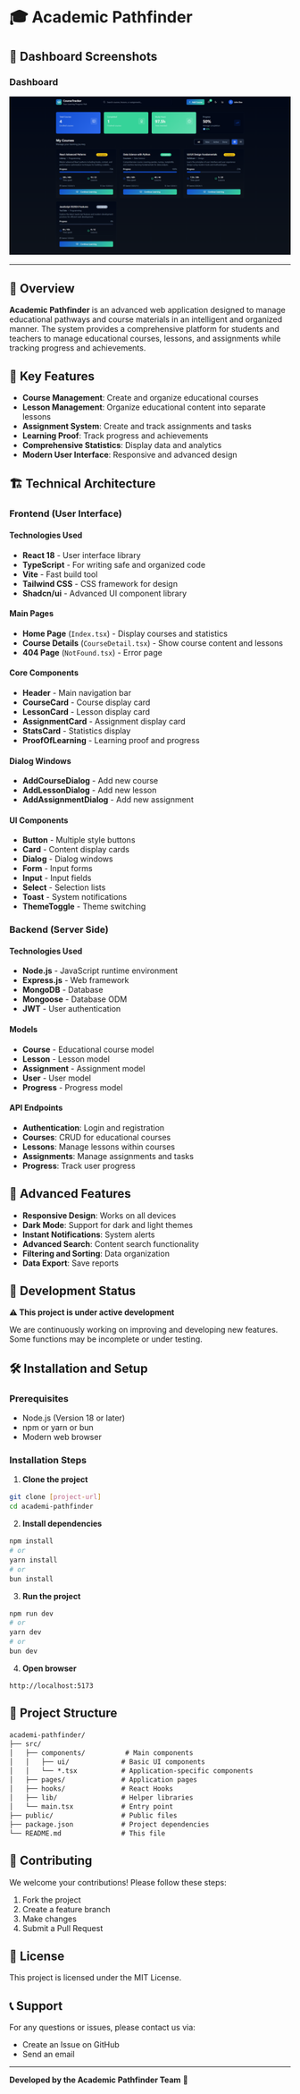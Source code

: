 # 🎓 Academic Pathfinder

## 📸 Dashboard Screenshots

### Dashboard
![Home Dashboard](./doc/images/dashboard.png)


---

## 📖 Overview

**Academic Pathfinder** is an advanced web application designed to manage educational pathways and course materials in an intelligent and organized manner. The system provides a comprehensive platform for students and teachers to manage educational courses, lessons, and assignments while tracking progress and achievements.

## 🚀 Key Features

- **Course Management**: Create and organize educational courses
- **Lesson Management**: Organize educational content into separate lessons
- **Assignment System**: Create and track assignments and tasks
- **Learning Proof**: Track progress and achievements
- **Comprehensive Statistics**: Display data and analytics
- **Modern User Interface**: Responsive and advanced design

## 🏗️ Technical Architecture

### Frontend (User Interface)

#### Technologies Used
- **React 18** - User interface library
- **TypeScript** - For writing safe and organized code
- **Vite** - Fast build tool
- **Tailwind CSS** - CSS framework for design
- **Shadcn/ui** - Advanced UI component library

#### Main Pages
- **Home Page** (`Index.tsx`) - Display courses and statistics
- **Course Details** (`CourseDetail.tsx`) - Show course content and lessons
- **404 Page** (`NotFound.tsx`) - Error page

#### Core Components
- **Header** - Main navigation bar
- **CourseCard** - Course display card
- **LessonCard** - Lesson display card
- **AssignmentCard** - Assignment display card
- **StatsCard** - Statistics display
- **ProofOfLearning** - Learning proof and progress

#### Dialog Windows
- **AddCourseDialog** - Add new course
- **AddLessonDialog** - Add new lesson
- **AddAssignmentDialog** - Add new assignment

#### UI Components
- **Button** - Multiple style buttons
- **Card** - Content display cards
- **Dialog** - Dialog windows
- **Form** - Input forms
- **Input** - Input fields
- **Select** - Selection lists
- **Toast** - System notifications
- **ThemeToggle** - Theme switching

### Backend (Server Side)

#### Technologies Used
- **Node.js** - JavaScript runtime environment
- **Express.js** - Web framework
- **MongoDB** - Database
- **Mongoose** - Database ODM
- **JWT** - User authentication

#### Models
- **Course** - Educational course model
- **Lesson** - Lesson model
- **Assignment** - Assignment model
- **User** - User model
- **Progress** - Progress model

#### API Endpoints
- **Authentication**: Login and registration
- **Courses**: CRUD for educational courses
- **Lessons**: Manage lessons within courses
- **Assignments**: Manage assignments and tasks
- **Progress**: Track user progress

## 📱 Advanced Features

- **Responsive Design**: Works on all devices
- **Dark Mode**: Support for dark and light themes
- **Instant Notifications**: System alerts
- **Advanced Search**: Content search functionality
- **Filtering and Sorting**: Data organization
- **Data Export**: Save reports

## 🚧 Development Status

**⚠️ This project is under active development**

We are continuously working on improving and developing new features. Some functions may be incomplete or under testing.

## 🛠️ Installation and Setup

### Prerequisites
- Node.js (Version 18 or later)
- npm or yarn or bun
- Modern web browser

### Installation Steps

1. **Clone the project**
```bash
git clone [project-url]
cd academi-pathfinder
```

2. **Install dependencies**
```bash
npm install
# or
yarn install
# or
bun install
```

3. **Run the project**
```bash
npm run dev
# or
yarn dev
# or
bun dev
```

4. **Open browser**
```
http://localhost:5173
```

## 📁 Project Structure

```
academi-pathfinder/
├── src/
│   ├── components/          # Main components
│   │   ├── ui/             # Basic UI components
│   │   └── *.tsx           # Application-specific components
│   ├── pages/              # Application pages
│   ├── hooks/              # React Hooks
│   ├── lib/                # Helper libraries
│   └── main.tsx            # Entry point
├── public/                 # Public files
├── package.json            # Project dependencies
└── README.md               # This file
```

## 🤝 Contributing

We welcome your contributions! Please follow these steps:

1. Fork the project
2. Create a feature branch
3. Make changes
4. Submit a Pull Request

## 📄 License

This project is licensed under the MIT License.

## 📞 Support

For any questions or issues, please contact us via:
- Create an Issue on GitHub
- Send an email

---

**Developed by the Academic Pathfinder Team** 🚀
